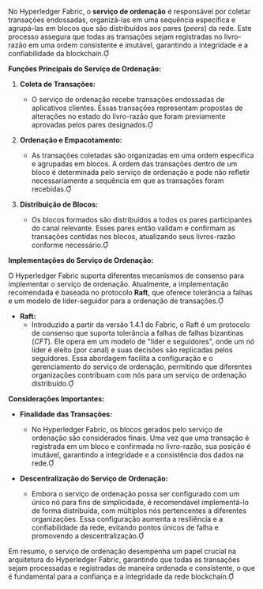 No Hyperledger Fabric, o **serviço de ordenação** é responsável por coletar transações endossadas, organizá-las em uma sequência específica e agrupá-las em blocos que são distribuídos aos pares (*peers*) da rede. Este processo assegura que todas as transações sejam registradas no livro-razão em uma ordem consistente e imutável, garantindo a integridade e a confiabilidade da blockchain.

**Funções Principais do Serviço de Ordenação:**

1. **Coleta de Transações:**
   - O serviço de ordenação recebe transações endossadas de aplicativos clientes. Essas transações representam propostas de alterações no estado do livro-razão que foram previamente aprovadas pelos pares designados.

2. **Ordenação e Empacotamento:**
   - As transações coletadas são organizadas em uma ordem específica e agrupadas em blocos. A ordem das transações dentro de um bloco é determinada pelo serviço de ordenação e pode não refletir necessariamente a sequência em que as transações foram recebidas.

3. **Distribuição de Blocos:**
   - Os blocos formados são distribuídos a todos os pares participantes do canal relevante. Esses pares então validam e confirmam as transações contidas nos blocos, atualizando seus livros-razão conforme necessário.

**Implementações do Serviço de Ordenação:**

O Hyperledger Fabric suporta diferentes mecanismos de consenso para implementar o serviço de ordenação. Atualmente, a implementação recomendada é baseada no protocolo **Raft**, que oferece tolerância a falhas e um modelo de líder-seguidor para a ordenação de transações.

- **Raft:**
  - Introduzido a partir da versão 1.4.1 do Fabric, o Raft é um protocolo de consenso que suporta tolerância a falhas de falhas bizantinas (*CFT*). Ele opera em um modelo de "líder e seguidores", onde um nó líder é eleito (por canal) e suas decisões são replicadas pelos seguidores. Essa abordagem facilita a configuração e o gerenciamento do serviço de ordenação, permitindo que diferentes organizações contribuam com nós para um serviço de ordenação distribuído.

**Considerações Importantes:**

- **Finalidade das Transações:**
  - No Hyperledger Fabric, os blocos gerados pelo serviço de ordenação são considerados finais. Uma vez que uma transação é registrada em um bloco e confirmada no livro-razão, sua posição é imutável, garantindo a integridade e a consistência dos dados na rede.

- **Descentralização do Serviço de Ordenação:**
  - Embora o serviço de ordenação possa ser configurado com um único nó para fins de simplicidade, é recomendável implementá-lo de forma distribuída, com múltiplos nós pertencentes a diferentes organizações. Essa configuração aumenta a resiliência e a confiabilidade da rede, evitando pontos únicos de falha e promovendo a descentralização.

Em resumo, o serviço de ordenação desempenha um papel crucial na arquitetura do Hyperledger Fabric, garantindo que todas as transações sejam processadas e registradas de maneira ordenada e consistente, o que é fundamental para a confiança e a integridade da rede blockchain.

 
